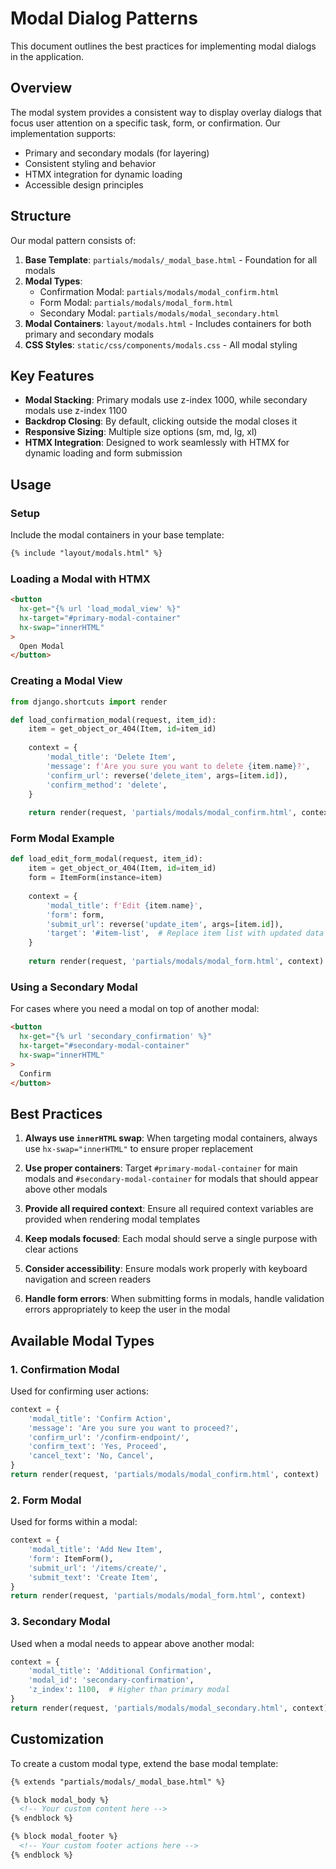 # Modal Dialog Patterns

This document outlines the best practices for implementing modal dialogs in the application.

## Overview

The modal system provides a consistent way to display overlay dialogs that focus user attention on a specific task, form, or confirmation. Our implementation supports:

- Primary and secondary modals (for layering)
- Consistent styling and behavior
- HTMX integration for dynamic loading
- Accessible design principles

## Structure

Our modal pattern consists of:

1. **Base Template**: `partials/modals/_modal_base.html` - Foundation for all modals
2. **Modal Types**:
   - Confirmation Modal: `partials/modals/modal_confirm.html`
   - Form Modal: `partials/modals/modal_form.html`
   - Secondary Modal: `partials/modals/modal_secondary.html`
3. **Modal Containers**: `layout/modals.html` - Includes containers for both primary and secondary modals
4. **CSS Styles**: `static/css/components/modals.css` - All modal styling

## Key Features

- **Modal Stacking**: Primary modals use z-index 1000, while secondary modals use z-index 1100
- **Backdrop Closing**: By default, clicking outside the modal closes it
- **Responsive Sizing**: Multiple size options (sm, md, lg, xl)
- **HTMX Integration**: Designed to work seamlessly with HTMX for dynamic loading and form submission

## Usage

### Setup

Include the modal containers in your base template:

```html
{% include "layout/modals.html" %}
```

### Loading a Modal with HTMX

```html
<button
  hx-get="{% url 'load_modal_view' %}"
  hx-target="#primary-modal-container"
  hx-swap="innerHTML"
>
  Open Modal
</button>
```

### Creating a Modal View

```python
from django.shortcuts import render

def load_confirmation_modal(request, item_id):
    item = get_object_or_404(Item, id=item_id)
    
    context = {
        'modal_title': 'Delete Item',
        'message': f'Are you sure you want to delete {item.name}?',
        'confirm_url': reverse('delete_item', args=[item.id]),
        'confirm_method': 'delete',
    }
    
    return render(request, 'partials/modals/modal_confirm.html', context)
```

### Form Modal Example

```python
def load_edit_form_modal(request, item_id):
    item = get_object_or_404(Item, id=item_id)
    form = ItemForm(instance=item)
    
    context = {
        'modal_title': f'Edit {item.name}',
        'form': form,
        'submit_url': reverse('update_item', args=[item.id]),
        'target': '#item-list',  # Replace item list with updated data
    }
    
    return render(request, 'partials/modals/modal_form.html', context)
```

### Using a Secondary Modal

For cases where you need a modal on top of another modal:

```html
<button
  hx-get="{% url 'secondary_confirmation' %}"
  hx-target="#secondary-modal-container"
  hx-swap="innerHTML"
>
  Confirm
</button>
```

## Best Practices

1. **Always use `innerHTML` swap**: When targeting modal containers, always use `hx-swap="innerHTML"` to ensure proper replacement

2. **Use proper containers**: Target `#primary-modal-container` for main modals and `#secondary-modal-container` for modals that should appear above other modals

3. **Provide all required context**: Ensure all required context variables are provided when rendering modal templates

4. **Keep modals focused**: Each modal should serve a single purpose with clear actions

5. **Consider accessibility**: Ensure modals work properly with keyboard navigation and screen readers

6. **Handle form errors**: When submitting forms in modals, handle validation errors appropriately to keep the user in the modal

## Available Modal Types

### 1. Confirmation Modal

Used for confirming user actions:

```python
context = {
    'modal_title': 'Confirm Action',
    'message': 'Are you sure you want to proceed?',
    'confirm_url': '/confirm-endpoint/',
    'confirm_text': 'Yes, Proceed',
    'cancel_text': 'No, Cancel',
}
return render(request, 'partials/modals/modal_confirm.html', context)
```

### 2. Form Modal

Used for forms within a modal:

```python
context = {
    'modal_title': 'Add New Item',
    'form': ItemForm(),
    'submit_url': '/items/create/',
    'submit_text': 'Create Item',
}
return render(request, 'partials/modals/modal_form.html', context)
```

### 3. Secondary Modal

Used when a modal needs to appear above another modal:

```python
context = {
    'modal_title': 'Additional Confirmation',
    'modal_id': 'secondary-confirmation',
    'z_index': 1100,  # Higher than primary modal
}
return render(request, 'partials/modals/modal_secondary.html', context)
```

## Customization

To create a custom modal type, extend the base modal template:

```html
{% extends "partials/modals/_modal_base.html" %}

{% block modal_body %}
  <!-- Your custom content here -->
{% endblock %}

{% block modal_footer %}
  <!-- Your custom footer actions here -->
{% endblock %}
```